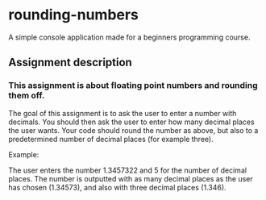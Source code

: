 # rounding-numbers
A simple console application made for a beginners programming course.

## Assignment description
### This assignment is about floating point numbers and rounding them off.

The goal of this assignment is to ask the user to enter a number with decimals.
You should then ask the user to enter how many decimal places the user wants.
Your code should round the number as above, but also to a predetermined number of decimal places (for example three).

Example:

The user enters the number 1.3457322 and 5 for the number of decimal places. The number is outputted with as many decimal places as the user has chosen (1.34573), and also with three decimal places (1.346).
